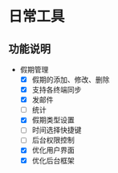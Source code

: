 # 日常工具

## 功能说明

* 假期管理
  - [x] 假期的添加、修改、删除
  - [x] 支持各终端同步
  - [x] 发邮件
  - [ ] 统计
  - [x] 假期类型设置
  - [ ] 时间选择快捷键
  - [ ] 后台权限控制
  - [x] 优化用户界面
  - [x] 优化后台框架
